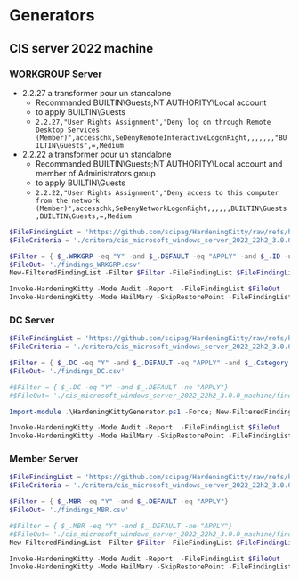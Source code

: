 # Generators
## CIS server 2022 machine
### WORKGROUP Server
* 2.2.27 a transformer pour un standalone
    * Recommanded BUILTIN\Guests;NT AUTHORITY\Local account
    * to apply BUILTIN\Guests
    * `2.2.27,"User Rights Assignment","Deny log on through Remote Desktop Services (Member)",accesschk,SeDenyRemoteInteractiveLogonRight,,,,,,,"BUILTIN\Guests",=,Medium`
* 2.2.22 a transformer pour un standalone 
    * Recommanded BUILTIN\Guests;NT AUTHORITY\Local account and member of Administrators group
    * to apply BUILTIN\Guests
    * `2.2.22,"User Rights Assignment","Deny access to this computer from the network (Member)",accesschk,SeDenyNetworkLogonRight,,,,,,BUILTIN\Guests,BUILTIN\Guests,=,Medium`

```powershell
$FileFindingList = 'https://github.com/scipag/HardeningKitty/raw/refs/heads/master/lists/finding_list_cis_microsoft_windows_server_2022_22h2_3.0.0_machine.csv'
$FileCriteria = './critera/cis_microsoft_windows_server_2022_22h2_3.0.0_machine.csv'

$Filter = { $_.WRKGRP -eq "Y" -and $_.DEFAULT -eq "APPLY" -and $_.ID -ne "2.2.22" -and $_.ID -ne "2.2.27"}
$FileOut= './findings_WRKGRP.csv'
New-FilteredFindingList -Filter $Filter -FileFindingList $FileFindingList -FileCriteria $FileCriteria -FileOut $FileOut

Invoke-HardeningKitty -Mode Audit -Report  -FileFindingList $FileOut
Invoke-HardeningKitty -Mode HailMary -SkipRestorePoint -FileFindingList $FileOut
```

### DC Server
```powershell
$FileFindingList = 'https://github.com/scipag/HardeningKitty/raw/refs/heads/master/lists/finding_list_cis_microsoft_windows_server_2022_22h2_3.0.0_machine.csv'
$FileCriteria = './critera/cis_microsoft_windows_server_2022_22h2_3.0.0_machine.csv'

$Filter = { $_.DC -eq "Y" -and $_.DEFAULT -eq "APPLY" -and $_.Category -ne "Windows Firewall"}
$FileOut= './findings_DC.csv'

#$Filter = { $_.DC -eq "Y" -and $_.DEFAULT -ne "APPLY"}
#$FileOut= './cis_microsoft_windows_server_2022_22h2_3.0.0_machine/findings_DC_OUT.csv'

Import-module .\HardeningKittyGenerator.ps1 -Force; New-FilteredFindingList -Filter $Filter -FileFindingList $FileFindingList -FileCriteria $FileCriteria -FileOut $FileOut

Invoke-HardeningKitty -Mode Audit -Report  -FileFindingList $FileOut
Invoke-HardeningKitty -Mode HailMary -SkipRestorePoint -FileFindingList $FileOut
```

### Member Server

```powershell
$FileFindingList = 'https://github.com/scipag/HardeningKitty/raw/refs/heads/master/lists/finding_list_cis_microsoft_windows_server_2022_22h2_3.0.0_machine.csv'
$FileCriteria = './critera/cis_microsoft_windows_server_2022_22h2_3.0.0_machine.csv'

$Filter = { $_.MBR -eq "Y" -and $_.DEFAULT -eq "APPLY"}
$FileOut= './findings_MBR.csv'

#$Filter = { $_.MBR -eq "Y" -and $_.DEFAULT -ne "APPLY"}
#$FileOut= './cis_microsoft_windows_server_2022_22h2_3.0.0_machine/findings_MBR_OUT.csv'
New-FilteredFindingList -Filter $Filter -FileFindingList $FileFindingList -FileCriteria $FileCriteria -FileOut $FileOut

Invoke-HardeningKitty -Mode Audit -Report  -FileFindingList $FileOut
Invoke-HardeningKitty -Mode HailMary -SkipRestorePoint -FileFindingList $FileOut
```

